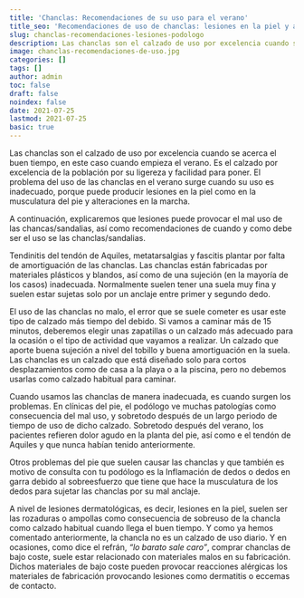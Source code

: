 ```yaml
---
title: 'Chanclas: Recomendaciones de su uso para el verano'
title_seo: 'Recomendaciones de uso de chanclas: lesiones en la piel y alteraciones en la marcha.'
slug: chanclas-recomendaciones-lesiones-podologo
description: Las chanclas son el calzado de uso por excelencia cuando se acerca el buen tiempo, en este caso cuando empieza el verano. Es el calzado por excelencia de la población por su ligereza y facilidad para poner. El problema del uso de las chanclas en el verano surge cuando su uso es inadecuado, porque puede producir lesiones en la piel como en la musculatura del pie y alteraciones en la marcha.
image: chanclas-recomendaciones-de-uso.jpg
categories: []
tags: []
author: admin
toc: false
draft: false
noindex: false
date: 2021-07-25
lastmod: 2021-07-25
basic: true
---
```

Las chanclas son el calzado de uso por excelencia cuando se acerca el buen tiempo, en este caso cuando empieza el verano. Es el calzado por excelencia de la población por su ligereza y facilidad para poner. El problema del uso de las chanclas en el verano surge cuando su uso es inadecuado, porque puede producir lesiones en la piel como en la musculatura del pie y alteraciones en la marcha.

A continuación, explicaremos que lesiones puede provocar el mal uso de las chancas/sandalias, así como recomendaciones de cuando y como debe ser el uso se las chanclas/sandalias.

Tendinitis del tendón de Aquiles, metatarsalgias y fascitis plantar por falta de amortiguación de las chanclas. Las chanclas están fabricadas por materiales plásticos y blandos, así como de una sujeción (en la mayoría de los casos) inadecuada. Normalmente suelen tener una suela muy fina y suelen estar sujetas solo por un anclaje entre primer y segundo dedo.

El uso de las chanclas no malo, el error que se suele cometer es usar este tipo de calzado más tiempo del debido. Si vamos a caminar más de 15 minutos, deberemos elegir unas zapatillas o un calzado más adecuado para la ocasión o el tipo de actividad que vayamos a realizar. Un calzado que aporte buena sujeción a nivel del tobillo y buena amortiguación en la suela. Las chanclas es un calzado que está diseñado solo para cortos desplazamientos como de casa a la playa o a la piscina, pero no debemos usarlas como calzado habitual para caminar.

Cuando usamos las chanclas de manera inadecuada, es cuando surgen los problemas. En clínicas del pie, el podólogo ve muchas patologías como consecuencia del mal uso, y sobretodo después de un largo periodo de tiempo de uso de dicho calzado. Sobretodo después del verano, los pacientes refieren dolor agudo en la planta del pie, así como e el tendón de Aquiles y que nunca habían tenido anteriormente.

Otros problemas del pie que suelen causar las chanclas y que también es motivo de consulta con tu podólogo es la Inflamación de dedos o dedos en garra debido al sobreesfuerzo que tiene que hace la musculatura de los dedos para sujetar las chanclas por su mal anclaje.

A nivel de lesiones dermatológicas, es decir, lesiones en la piel, suelen ser las rozaduras o ampollas como consecuencia de sobreuso de la chancla como calzado habitual cuando llega el buen tiempo. Y como ya hemos comentado anteriormente, la chancla no es un calzado de uso diario. Y en ocasiones, como dice el refrán, *“lo barato sale caro”*, comprar chanclas de bajo coste, suele estar relacionado con materiales malos en su fabricación. Dichos materiales de bajo coste pueden provocar reacciones alérgicas los materiales de fabricación provocando lesiones como dermatitis o eccemas de contacto.